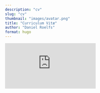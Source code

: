 ```yaml
---
description: "cv"
slug: "cv"
thumbnail: "images/avatar.png"
title: "Curriculum Vitæ"
author: "Daniel Roelfs"
format: hugo
---
```


<iframe src="https://danielroelfs.github.io/cv" onload="this.width=&#39;100%&#39;;this.height=screen.height*0.6;" frameBorder="0"></iframe>
